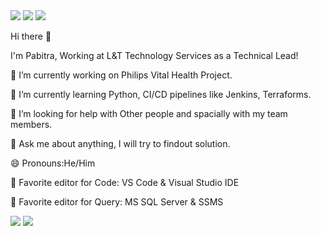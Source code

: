 <a href="https://www.linkedin.com/in/pabitraswain/">
<img src="https://img.shields.io/badge/LinkedIn-0077B5?style=for-the-badge&logo=linkedin&logoColor=white" /></a>

<a href="https://www.facebook.com/pabitra.swain/">
<img src="https://img.shields.io/badge/Facebook-1877F2?style=for-the-badge&logo=facebook&logoColor=white" /></a>

<a href="https://www.instagram.com/pabitrakumarswain/">
<img src="https://img.shields.io/badge/Instagram-E4405F?style=for-the-badge&logo=instagram&logoColor=white" /></a>

Hi there 👋

I'm Pabitra, Working at L&T Technology Services as a Technical Lead!

🔭 I’m currently working on Philips Vital Health Project.

🌱 I’m currently learning Python, CI/CD pipelines like Jenkins, Terraforms.

🤔 I’m looking for help with Other people and spacially with my team members.

💬 Ask me about anything, I will try to findout solution.

😄 Pronouns:He/Him

📝 Favorite editor for Code: VS Code & Visual Studio IDE

📝 Favorite editor for Query: MS SQL Server & SSMS
<div>
<img src="https://github-readme-stats.vercel.app/api?username=swainpabitra" />
<img src="https://github-readme-stats.vercel.app/api/top-langs/?username=swainpabitra" />
</div>
